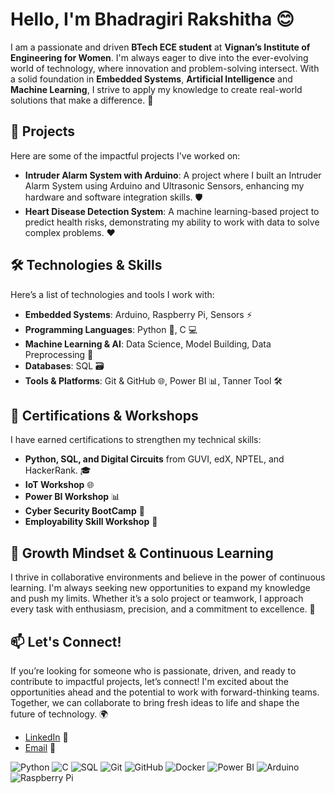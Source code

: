 # Hello, I'm Bhadragiri Rakshitha 😊

I am a passionate and driven **BTech ECE student** at **Vignan’s Institute of Engineering for Women**. I'm always eager to dive into the ever-evolving world of technology, where innovation and problem-solving intersect. With a solid foundation in **Embedded Systems**, **Artificial Intelligence** and **Machine Learning**, I strive to apply my knowledge to create real-world solutions that make a difference. 🚀

## 🚀 Projects
Here are some of the impactful projects I've worked on:

- **Intruder Alarm System with Arduino**: A project where I built an Intruder Alarm System using Arduino and Ultrasonic Sensors, enhancing my hardware and software integration skills. 🛡️
- **Heart Disease Detection System**: A machine learning-based project to predict health risks, demonstrating my ability to work with data to solve complex problems. ❤️

## 🛠️ Technologies & Skills
Here’s a list of technologies and tools I work with:

- **Embedded Systems**: Arduino, Raspberry Pi, Sensors ⚡
- **Programming Languages**: Python 🐍, C 💻
- **Machine Learning & AI**: Data Science, Model Building, Data Preprocessing 🤖
- **Databases**: SQL 🗃️
- **Tools & Platforms**: Git & GitHub 🌐, Power BI 📊, Tanner Tool 🛠️

## 📜 Certifications & Workshops
I have earned certifications to strengthen my technical skills:

- **Python, SQL, and Digital Circuits** from GUVI, edX, NPTEL, and HackerRank. 🎓
- **IoT Workshop** 🌐
- **Power BI Workshop** 📊
- **Cyber Security BootCamp** 🤖
- **Employability Skill Workshop** 🧠

## 🌱 Growth Mindset & Continuous Learning
I thrive in collaborative environments and believe in the power of continuous learning. I'm always seeking new opportunities to expand my knowledge and push my limits. Whether it’s a solo project or teamwork, I approach every task with enthusiasm, precision, and a commitment to excellence. 🌟

## 📫 Let's Connect!
If you’re looking for someone who is passionate, driven, and ready to contribute to impactful projects, let’s connect! I'm excited about the opportunities ahead and the potential to work with forward-thinking teams. Together, we can collaborate to bring fresh ideas to life and shape the future of technology. 🌍

- [LinkedIn](www.linkedin.com/in/rakshitha-bhadragiri-15a1a2266) 🔗
- [Email](rakshithabhadragiri@gmail.com) 📧

![Python](https://img.shields.io/badge/-Python-3776AB?style=flat-square&logo=python&logoColor=white)
![C](https://img.shields.io/badge/-C-00599C?style=flat-square&logo=c&logoColor=white)
![SQL](https://img.shields.io/badge/-SQL-4479A1?style=flat-square&logo=sqlite&logoColor=white)
![Git](https://img.shields.io/badge/-Git-F05032?style=flat-square&logo=git&logoColor=white)
![GitHub](https://img.shields.io/badge/-GitHub-181717?style=flat-square&logo=github&logoColor=white)
![Docker](https://img.shields.io/badge/-Docker-2496ED?style=flat-square&logo=docker&logoColor=white)
![Power BI](https://img.shields.io/badge/-Power%20BI-FFB900?style=flat-square&logo=powerbi&logoColor=black)
![Arduino](https://img.shields.io/badge/-Arduino-00979D?style=flat-square&logo=arduino&logoColor=white)
![Raspberry Pi](https://img.shields.io/badge/-Raspberry%20Pi-A22846?style=flat-square&logo=raspberry-pi&logoColor=white)

